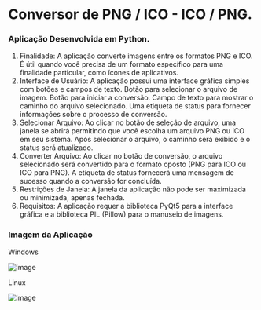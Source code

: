 # Conversor de PNG / ICO - ICO / PNG.

### Aplicação Desenvolvida em Python.


1. Finalidade:
A aplicação converte imagens entre os formatos PNG e ICO. É útil quando você precisa de um formato específico para uma finalidade particular, como ícones de aplicativos.
2. Interface de Usuário:
A aplicação possui uma interface gráfica simples com botões e campos de texto.
Botão para selecionar o arquivo de imagem.
Botão para iniciar a conversão.
Campo de texto para mostrar o caminho do arquivo selecionado.
Uma etiqueta de status para fornecer informações sobre o processo de conversão.
3. Selecionar Arquivo:
Ao clicar no botão de seleção de arquivo, uma janela se abrirá permitindo que você escolha um arquivo PNG ou ICO em seu sistema.
Após selecionar o arquivo, o caminho será exibido e o status será atualizado.
4. Converter Arquivo:
Ao clicar no botão de conversão, o arquivo selecionado será convertido para o formato oposto (PNG para ICO ou ICO para PNG).
A etiqueta de status fornecerá uma mensagem de sucesso quando a conversão for concluída.
5. Restrições de Janela:
A janela da aplicação não pode ser maximizada ou minimizada, apenas fechada.
6. Requisitos:
A aplicação requer a biblioteca PyQt5 para a interface gráfica e a biblioteca PIL (Pillow) para o manuseio de imagens.

### Imagem da Aplicação

Windows

![image](https://github.com/GiulianoVianna/Conversor-de-PNG-ICO---ICO-PNG/assets/101942554/04257367-3146-474a-8382-4232a91fe332)

Linux

![image](https://github.com/GiulianoVianna/Conversor-de-PNG-ICO---ICO-PNG/assets/101942554/68bd420f-64ba-4706-ac86-826df513ab4b)




